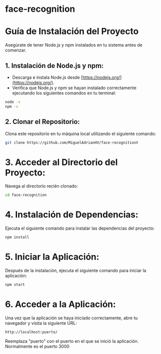 # face-recognition

# Guía de Instalación del Proyecto

Asegúrate de tener Node.js y npm instalados en tu sistema antes de comenzar.

## 1. Instalación de Node.js y npm:

- Descarga e instala Node.js desde [https://nodejs.org/](https://nodejs.org/).
- Verifica que Node.js y npm se hayan instalado correctamente ejecutando los siguientes comandos en tu terminal:

```bash
node -v
npm -v
```

## 2. Clonar el Repositorio:

Clona este repositorio en tu máquina local utilizando el siguiente comando:

```bash
git clone https://github.com/MiguelAdrianHV/face-recognitiont
```
# 3. Acceder al Directorio del Proyecto:

Navega al directorio recién clonado:

```bash
cd face-recognition
```

# 4. Instalación de Dependencias:

Ejecuta el siguiente comando para instalar las dependencias del proyecto:

```bash
npm install
```
# 5. Iniciar la Aplicación:

Después de la instalación, ejecuta el siguiente comando para iniciar la aplicación:

```bash
npm start
```
# 6. Acceder a la Aplicación:

Una vez que la aplicación se haya iniciado correctamente, abre tu navegador y visita la siguiente URL:

```arduino
http://localhost:puerto/
```

Reemplaza "puerto" con el puerto en el que se inició la aplicación.
Normalmente es el puerto 3000
